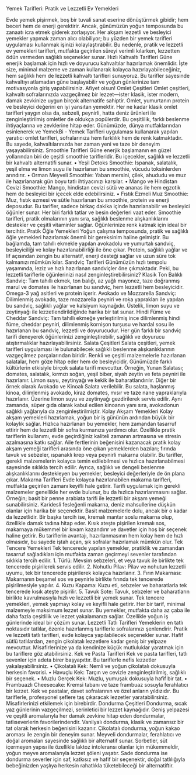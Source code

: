 Yemek Tarifleri: Pratik ve Lezzetli Ev Yemekleri

Evde yemek pişirmek, boş bir tuvali sanat eserine dönüştürmek gibidir; hem beceri hem de enerji gerektirir. Ancak, günümüzün yoğun temposunda bu zanaatı icra etmek giderek zorlaşıyor.
Her akşam lezzetli ve besleyici yemekler yapmak zaman alıcı olabiliyor; bu yüzden bir yemek tarifleri uygulaması kullanmak işinizi kolaylaştırabilir.
Bu nedenle, pratik ve lezzetli ev yemekleri tarifleri, mutfakta geçirilen süreyi verimli kılarken, lezzetten ödün vermeden sağlıklı seçenekler sunar.
Hızlı Kahvaltı Tarifleri
Güne enerjik başlamak için hızlı ve doyurucu kahvaltılar hazırlamak önemlidir. İşte size, minimal malzeme ve zaman kullanarak kolayca hazırlayabileceğiniz, hem sağlıklı hem de lezzetli kahvaltı tarifleri sunuyoruz.
Bu tarifler sayesinde kahvaltıyı atlamadan güne başlayabilir ve yoğun günlerinize tam motivasyonla giriş yapabilirsiniz. Afiyet olsun!
Omlet Çeşitleri
Omlet çeşitleri, kahvaltı sofralarınızda vazgeçilmez bir lezzet—ister klasik, ister modern, damak zevkinize uygun birçok alternatife sahiptir.
Omlet, yumurtanın protein ve besleyici değerini en iyi yansıtan yemektir.
Her ne kadar klasik omlet tarifleri yaygın olsa da, sebzeli, peynirli, hatta deniz ürünleri ile zenginleştirilmiş omletler de oldukça popülerdir. Bu çeşitlilik, farklı beslenme ihtiyaçlarına ve zevklerine hitap eder.
Günümüzde, dünya mutfaklarından esinlenerek ve YemekBi - Yemek Tarifleri uygulaması kullanarak yapılan yaratıcı omlet tarifleri, sofralarınıza hem farklılık hem de renk katmaktadır. Bu sayede, kahvaltılarınızda her zaman yeni ve taze bir deneyim yaşayabilirsiniz.
Smoothie Tarifleri
Güne enerjik başlamanın en güzel yollarından biri de çeşitli smoothie tarifleridir. Bu içecekler, sağlıklı ve lezzetli bir kahvaltı alternatifi sunar.
    • Yeşil Detoks Smoothie: Ispanak, salatalık, yeşil elma ve limon suyu ile hazırlanan bu smoothie, vücudu toksinlerden arındırır.
    • Orman Meyveli Smoothie: Yaban mersini, çilek, ahududu ve muz ile hazırlanarak gün boyu tatlı ihtiyacınızı karşılar.
    • Mango ve Hindistan Cevizi Smoothie: Mango, hindistan cevizi sütü ve ananas ile hem egzotik hem de besleyici bir içecek elde edebilirsiniz.
    • Fıstık Ezmeli Muz Smoothie: Muz, fıstık ezmesi ve sütle hazırlanan bu smoothie, protein ve enerji deposudur.
Bu tarifler, sadece birkaç dakika içinde hazırlanabilir ve besleyici öğünler sunar. Her biri farklı tatlar ve besin değerleri vaat eder.
Smoothie tarifleri, pratik olmalarının yanı sıra, sağlıklı beslenme alışkanlıklarını destekler ve çeşitli vitaminler sağlar. Öğünlerinize renk katmak için ideal bir tercihtir.
Pratik Öğle Yemekleri
Yoğun çalışma temposunda, pratik ve sağlıklı öğle yemekleri hazırlamak önemli bir gereksinim haline gelmiştir. Bu bağlamda, tam tahıllı ekmekle yapılan avokadolu ve yumurtalı sandviç, besleyiciliği ve kolay hazırlanabilirliği ile öne çıkar. Protein, sağlıklı yağlar ve lif açısından zengin bu alternatif, enerji desteği sağlar ve uzun süre tok kalmanızı mümkün kılar.
Sandviç Tarifleri
Günümüzün hızlı tempolu yaşamında, leziz ve hızlı hazırlanan sandviçler öne çıkmaktadır. Peki, bu lezzetli tariflerle öğünlerinizi nasıl zenginleştirebilirsiniz?
Klasik Ton Balıklı Sandviç: Tam tahıllı ekmek, ton balığı, az yağlı mayonez, taze doğranmış marul ve domates ile hazırlanan bu sandviç, hem lezzetli hem besleyicidir. Omega-3 yağ asitleri ve protein içerir.
Avokado ve Mozzarella Sandviç: Dilimlenmiş avokado, taze mozzarella peyniri ve roka yaprakları ile yapılan bu sandviç, sağlıklı yağlar ve kalsiyum kaynağıdır. Üstelik, limon suyu ve zeytinyağı ile lezzetlendirildiğinde harika bir tat sunar.
Hindi Füme ve Cheddar Sandviç: Tam tahıllı ekmeğe yerleştirilmiş ince dilimlenmiş hindi füme, cheddar peyniri, dilimlenmiş kornişon turşusu ve hardal sosu ile hazırlanan bu sandviç, lezzetli ve doyurucudur.
Her gün farklı bir sandviç tarifi deneyerek öğünlerinizi zenginleştirebilir, sağlıklı ve doyurucu atıştırmalıklar hazırlayabilirsiniz.
Salata Çeşitleri
Salata çeşitleri, yemek tarifleri uygulaması ile bulunabilecek sağlıklı beslenme alışkanlıklarının vazgeçilmez parçalarından biridir. Renkli ve çeşitli malzemelerle hazırlanan salatalar, hem göze hitap eder hem de besleyicidir.
Günümüzde farklı kültürlerin etkisiyle birçok salata tarifi mevcuttur.
Örneğin, Yunan Salatası; domates, salatalık, kırmızı soğan, yeşil biber, siyah zeytin ve feta peyniri ile hazırlanır. Limon suyu, zeytinyağı ve kekik ile baharatlandırılır.
Diğer bir örnek olarak Avokado ve Kinoalı Salata verilebilir. Bu salata, haşlanmış kinoa, dilimlenmiş avokado, kiraz domates, mısır ve taze nane yapraklarıyla hazırlanır. Üzerine limon suyu ve zeytinyağı gezdirilerek servis edilir. Aynı zamanda, süper gıda olarak kabul edilen kinoanın yanı sıra, avokadonun sağlıklı yağlarıyla da zenginleştirilmiştir.
Kolay Akşam Yemekleri
Kolay akşam yemekleri hazırlamak, yoğun bir iş gününün ardından büyük bir kolaylık sağlar. Hızlıca hazırlanan bu yemekler, hem zamandan tasarruf ettirir hem de lezzetli bir sofra kurmanıza yardımcı olur. Özellikle pratik tariflerin kullanımı, evde geçirdiğiniz kaliteli zamanın artmasına ve stresin azalmasına katkı sağlar.
Aile fertlerinin beğenisini kazanacak pratik kolay akşam yemeği tarifleri arasında öne çıkan yemeklerden bazıları; fırında tavuk ve sebzeler, ıspanaklı krep veya peynirli makarna olabilir. Bu tarifler, gerekli malzemelerin kolayca temin edilebilmesi ve hızlıca hazırlanabilmesi sayesinde sıklıkla tercih edilir. Ayrıca, sağlıklı ve dengeli beslenme alışkanlıklarını destekleyen bu yemekler, besleyici değerleriyle de ön plana çıkar.
Makarna Tarifleri
Evde kolayca hazırlanabilen makarna tarifleri, mutfakta geçirilen zamanı keyifli hale getirir. Tarifi uygulamak için gerekli malzemeler genellikle her evde bulunur, bu da hızlıca hazırlanmasını sağlar.
Örneğin; basit bir penne arabiata tarifi ile lezzetli bir akşam yemeği sunabilirsiniz.
Karidesli fesleğenli makarna, deniz mahsullerine düşkün olanlar için harika bir seçenektir. Basit malzemelerle dolu, ancak bir o kadar da lezzetlidir.
Bir başka tercih ise, kremalı mantar soslu makarna olup, özellikle damak tadına hitap eder. Kısık ateşte pişirilen kremalı sos, makarnaya mükemmel bir kıvam kazandırır ve davetler için hoş bir seçenek haline getirir. Bu tariflerin avantajı, hazırlanmasının hem kolay hem de hızlı olmasıdır, bu sayede iştah açan, şık sofralar hazırlamak mümkün olur.
Tek Tencere Yemekleri
Tek tencerede yapılan yemekler, pratiklik ve zamandan tasarruf sağladıkları için mutfakta zaman geçirmeyi sevenler tarafından sıklıkla tercih edilir.
    1. Türlü: Mevsim sebzeleri, et veya tavuk ile birlikte tek tencerede pişirilerek servis edilir.
    2. Nohutlu Pilav: Pilav ve nohutun lezzetli uyumu, tek bir tencerede pişirilerek kolayca hazırlanır.
    3. Fırın Makarnası: Makarnanın beşamel sos ve peynirle birlikte fırında tek tencerede pişirilmesiyle yapılır.
    4. Kuzu Kapama: Kuzu eti, sebzeler ve baharatlarla tek tencerede kısık ateşte pişirilir.
    5. Tavuk Sote: Tavuk, sebzeler ve baharatların birlikte kavrulmasıyla hızlı ve lezzetli bir yemek sunar.
Tek tencere yemekleri, yemek yapmayı kolay ve keyifli hale getirir. Her bir tarif, minimal malzemeyle maksimum lezzet sunar.
Bu yemekler, mutfakta daha az çaba ile daha fazla çeşitlilik ve lezzet yakalamanızı sağlar. Özellikle yoğun iş günlerinde ideal bir çözüm sunar.
Lezzetli Tatlı Tarifleri
Yemeklerin en tatlı noktasıdır tatlılar, özenle hazırlanmış tariflerle sofralarınızı şenlendirir. Pratik ve lezzetli tatlı tarifleri, evde kolayca yapılabilecek seçenekler sunar. Hafif sütlü tatlılardan, zengin çikolatalı lezzetlere kadar geniş bir yelpaze mevcuttur. Misafirlerinize ya da kendinize küçük mutluluklar yaratmak için bu tariflere göz atabilirsiniz.
Kek ve Pasta Tarifleri
Kek ve pasta tarifleri, tatlı sevenler için adeta birer başyapıttır. Bu tariflerle nefis lezzetler yakalayabilirsiniz.
    • Çikolatalı Kek: Nemli ve yoğun çikolatalı dokusuyla herkesin favorisi.
    • Havuçlu Kek: Tarçın ve cevizle zenginleştirilmiş, sağlıklı bir seçenek.
    • Muzlu Gerçek Kek: Muzlu, yumuşak dokusuyla hafif bir tat.
    • Frambuazlı Cheesecake: Kremsi tabanı ve taze frambuaz sosuyla ferahlatıcı bir lezzet.
Kek ve pastalar, davet sofralarının ve özel anların yıldızıdır.
Bu tariflerle, profesyonel şeflere taş çıkaracak lezzetler yaratabilirsiniz. Misafirlerinizi etkilemek için birebirdir.
Dondurma Çeşitleri
Dondurma, sıcak yaz günlerinin vazgeçilmezi, serinletici bir lezzet kaynağıdır. Geniş yelpazesi ve çeşitli aromalarıyla her damak zevkine hitap eden dondurmalar, tatlıseverlerin favorilerindendir.
Vanilyalı dondurma, klasik ve zamansız bir tat olarak herkesin beğenisini kazanır.
Çikolatalı dondurma, yoğun kakao aroması ile zengin bir deneyim sunar.
Meyveli dondurmalar, ferahlatıcı ve doğal aromaları sayesinde sağlıklı bir alternatif sunar.
Sorbetler, süt içermeyen yapısı ile özellikle laktoz intoleransı olanlar için mükemmeldir, yoğun meyve aromalarıyla lezzet şöleni yaşatır.
Sade dondurma ise dondurma severler için saf, katkısız ve hafif bir seçenektir, doğal tatlılığıyla bebeğinizden yaşlıya herkesin rahatlıkla tüketebileceği bir alternatiftir.
